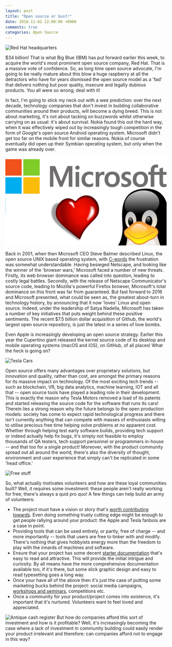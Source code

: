```yaml
---
layout: post
title: "Open source or bust!"
date: 2018-11-01 22:00:00 +0000
comments: true
categories: Open Source
---
```

![Red Hat headquarters](https://www.balfourbeattyus.com/Balfour-dev.allata.com/media/content-media/Our%20Work/ProjectImages/Raleigh_RedHatHQ_Gallery6-1280X582.png?ext=.png)

$34 billion! That is what Big Blue (IBM) has put forward earlier this week, to acquire the world's most prominent open source company, Red Hat. That is a massive vote of confidence. So, as long time open source advocate, I'm going to be really mature about this blow a huge raspberry at all the detractors who have for years dismissed the open source model as a 'fad' that delivers nothing but poor quality, insecure and legally dubious products. You all were so wrong; deal with it!

In fact, I'm going to stick my neck out with a wee prediction: over the next decade, technology companies that don't invest in building collaborative communities around their products, will become a dying breed. This is not about marketing, it's not about tacking on buzzwords whilst otherwise carrying on as usual: it's about survival. Nokia found this out the hard way, when it was effectively wiped out by increasingly tough competition in the form of Google's open source Android operating system. Microsoft  didn't get too far on the mobile front for similar reasons. Nokia of course eventually did open up their Symbian operating system, but only when the game was already over.

![Microsoft apparently loves Linux](/images/microsoft-loves-linux.png)

Back in 2001, when then Microsoft CEO Steve Balmer described Linux, the open source UNIX based operating system, with [C-words](https://www.zdnet.com/article/ballmer-i-may-have-called-linux-a-cancer-but-now-i-love-it/) the frustration was somewhat understandable. Having besieged Netscape, and looking like the winner of the 'browser wars,' Microsoft faced a number of new threats. Firstly, its web browser dominance was called into question, leading to costly legal battles. Secondly, with the release of Netscape Communicator's source code, leading to Mozilla's powerful Firefox browser, Microsoft's total dominance on this front was far from guaranteed. But fast forward to 2016 and Microsoft presented,  what could be seen as, the greatest about-turn in technology history, by announcing that it now 'loves' Linux and open source. Indeed, under the leadership of Satya Nadella, Microsoft has taken a number of key initiatives that puts weight behind these positive sentiments. The recent $7.5 billion dollar acquisition of Github, the world's largest open source repository, is just the latest in a series of love bombs.

Even Apple is increasingly developing an open source strategy. Earlier this year the Cupertino giant released the kernel source code of its desktop and mobile operating systems (macOS and iOS), on GitHub, of all places! What the heck is going on?

![Tesla Cars](https://www.usnews.com/dims4/USNEWS/81977cf/2147483647/thumbnail/640x420/quality/85/?url=http%3A%2F%2Fmedia.beam.usnews.com%2F01%2F9e7536f05d7673345d75e9b0122e4d%2F42455WideModern_tesla_060313.jpg)

Open source offers many advantages over proprietary solutions, but innovation and quality, rather than cost, are amongst the primary reasons for its massive impact on technology. Of the most exciting tech trends -- such as blockchain, VR, big data analytics, machine learning, IOT and all that -- open source tools have played a leading role in their development. This is exactly the reason why Tesla Motors removed a load of its patents and started releasing the source code for the software that runs its cars! Therein lies a strong reason why the future belongs to the open production models: society has come to expect rapid technological progress and there isn't currently anything that can compete with masses of enthusiasts willing to utilise precious free time helping solve problems at no apparent cost. Whether through helping test early software builds, providing tech support or indeed actually help fix bugs, it's simply not feasible to employ thousands of QA testers, tech support personnel or programmers in-house -- and that too for a single product! Moreover, with the product community spread out all around the world, there's also the diversity of thought, environment and user experience that simply can't be replicated in some 'head office.'

![Free stuff](https://www.popsci.com/sites/popsci.com/files/styles/1000_1x_/public/images/2018/06/00-free-stuff.jpg?itok=ez5123BH&fc=50,50)

So, what actually motivates volunteers and how are these loyal communities built? Well, it requires some investment: these people aren't really working for free; there's always a quid pro quo! A few things can help build an army of volunteers: 
- The project must have a vision or story that's [worth contributing towards](https://www.blender.org/foundation/). Even doing something truely cutting edge might be enough to get people rallying around your product: the Apple and Tesla fanbois are a case in point.
- Providing tools that can be used entirely, or partly, free of charge -- and more importantly -- tools that users are free to tinker with and modify. There's nothing that gives hobbyists energy more than the freedom to play with the innards of machines and software.
- Ensure that your project has some decent [starter documentation](https://docs.swift.org/swift-book/GuidedTour/GuidedTour.html) that's easy to read and attractive. This will provide the initial intrigue and curiosity. By all means have the more comprehensive documentation available too, if it's there, but some slick graphic design and easy to read typesetting goes a long way.
- Once your have all of the above then it's just the case of putting some marketing bucks behind the project: social media campaigns, [workshops and seminars](https://2018.pyconuk.org/), competitions etc.
- Once a community for your product/project comes into existence, it's important that it's nurtured. Volunteers want to feel loved and appreciated.

![Antique cash register](https://cf.ltkcdn.net/antiques/images/std/226165-675x450-Antique-cash-register.jpg)
But how do companies afford this sort of investment and how is it profitable? Well, it's increasingly becoming the case where a lack of investment in community building could easily render your product irrelevant and therefore: can companies afford not to engage in this way?


